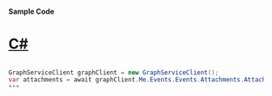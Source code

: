 #### Sample Code
# [C#](#tab/c-sharp)

```C#

GraphServiceClient graphClient = new GraphServiceClient();
var attachments = await graphClient.Me.Events.Events.Attachments.Attachments.Request().GetAsync();
*** 

```